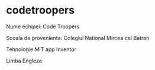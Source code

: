 # codetroopers

Nume echipei: Code Troopers

Scoala de provenienta: Colegiul National Mircea cel Batran

Tehnologie MIT app Inventor

Limba Engleza

